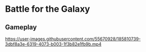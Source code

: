 # Battle for the Galaxy

## Gameplay

https://user-images.githubusercontent.com/55670928/185810739-3dbf8a3e-6319-4073-b003-1f3b82e1fb9b.mp4

